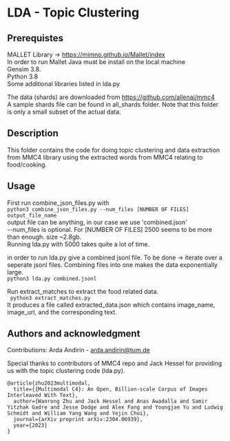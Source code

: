 # LDA - Topic Clustering
## Prerequistes
MALLET Library -> https://mimno.github.io/Mallet/index  
In order to run Mallet Java must be install on the local machine  
Gensim 3.8.  
Python 3.8  
Some additional libraries listed in lda.py  
  
The data (shards) are downloaded from https://github.com/allenai/mmc4  
A sample shards file can be found in all_shards folder. Note that this folder is only a small subset of the actual data.  

  
## Description
This folder contains the code for doing topic clustering and data extraction from MMC4 library using the extracted words from MMC4 relating to food/cooking.  


## Usage
First run combine_json_files.py with  
```python3 combine_json_files.py --num_files [NUMBER OF FILES] output_file_name```  
output file can be anything, in our case we use 'combined.json'  
--num_files is optional. For [NUMBER OF FILES] 2500 seems to be more than enough. size ~2.8gb.  
Running lda.py with 5000 takes quite a lot of time.  

in order to run lda.py give a combined jsonl file. To be done -> iterate over a seperate jsonl files. Combining files into one makes the data exponentially large.  
``` python3 lda.py combined.jsonl ```  
  

Run extract_matches to extract the food related data.  
``` python3 extract_matches.py```   
It produces a file called extracted_data.json which contains image_name, image_url, and the corresponding text.  


## Authors and acknowledgment
Contributions: Arda Andirin - arda.andirin@tum.de  

Special thanks to contributors of MMC4 repo and Jack Hessel for providing us with the topic clustering code (lda.py).  

```
@article{zhu2023multimodal,
  title={{Multimodal C4}: An Open, Billion-scale Corpus of Images Interleaved With Text},
  author={Wanrong Zhu and Jack Hessel and Anas Awadalla and Samir Yitzhak Gadre and Jesse Dodge and Alex Fang and Youngjae Yu and Ludwig Schmidt and William Yang Wang and Yejin Choi},
  journal={arXiv preprint arXiv:2304.06939},
  year={2023}
}
```